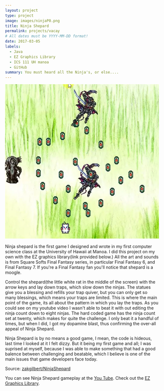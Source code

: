 ```yaml
---
layout: project
type: project
image: images/ninjaP0.png
title: Ninja Shepard
permalink: projects/vacay
# All dates must be YYYY-MM-DD format!
date: 2017-03-05
labels:
  - Java
  - EZ Graphics Library 
  - ICS 111 UH manoa
  - GitHub
summary: You must heard all the Ninja's, or else....
---
```


<img class="ui medium right floated rounded image" src="../images/ninjaP2.png">

Ninja shepard is the first game I designed and wrote in my first computer science class at the University of Hawaii at Manoa.
I did this project on my own with the EZ graphics library(link provided below.) All the art and sounds is from Square Softs Final Fantasy series, in particular Final Fantasy 6, and Final Fantasy 7. If you're a Final Fantasy fan you'll notice that shepard is a moogle.

Control the shepard(the little white rat in the middle of the screen) with the arrow keys and lay down traps, which slow down the ninjas. The statues give you a blessing and refills your trap quiver, but you can only get so many blessings, which means your traps are limited. This is where the main point of the game, its all about the pattern in which you lay the traps. As you could see on my youtube video I wasn't able to beat it with out editing the ninja count down to eight ninjas. The hard coded game has the ninja count set at twenty, which makes for quite the challenge. I only beat it a handful of times, but when I did, I got my dopamine blast, thus confirming the over-all appeal of Ninja Shepard.

Ninja Shepard is by no means a good game, I mean, the code is hideous, last time I looked at it I felt dizzy. But it being my first game and all; I was suprised at myself, because I was able to make something that had a good balence between challenging and beatable, which I believe is one of the main issues that game developers face today.

 
Source: <a href="https://github.com/zakgilbert/NinjaShepard"><i class="large github icon"></i>zakgilbert/NinjaShepard</a>

You can see Ninja Shepard gameplay at the [You Tube](https://www.youtube.com/watch?v=U4HBGTayWi0).
Check out the [EZ Graphics Library](http://www2.hawaii.edu/~dylank/ics111/).

